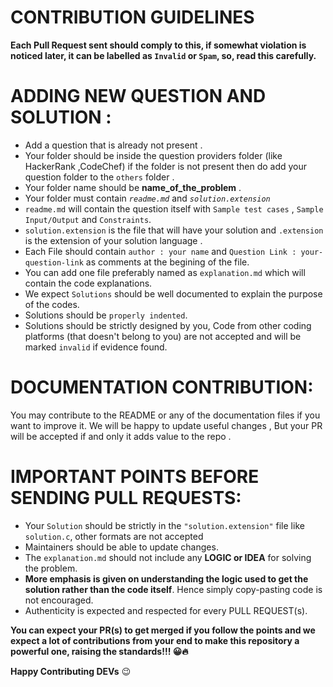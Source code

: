 # CONTRIBUTION GUIDELINES

**Each Pull Request sent should comply to this, if somewhat violation is noticed later, it can be labelled as `Invalid` or `Spam`, so, read this carefully.**

# ADDING NEW QUESTION AND SOLUTION :

- Add a question that is already not present .
- Your folder should be inside the question providers folder (like HackerRank ,CodeChef) if the folder is not present then do add your question folder to the `others` folder .  
- Your folder name should be **name_of_the_problem** .
- Your folder must contain *`readme.md`* and *`solution.extension`*
- `readme.md` will contain the question itself with `Sample test cases` , `Sample Input/Output` and `Constraints`.
- `solution.extension` is the file that will have your solution and `.extension` is the extension of your solution language .
- Each File should contain `author : your name` and `Question Link : your-question-link` as comments at the begining of the file.
- You can add one file preferably named as `explanation.md` which will contain the code explanations.
- We expect `Solutions` should be well documented to explain the purpose of the codes.
- Solutions should be `properly indented`.
- Solutions should be strictly designed by you, Code from other coding platforms (that doesn't belong to you) are not accepted and will be marked `invalid` if evidence found.

# DOCUMENTATION CONTRIBUTION:

You may contribute to the README or any of the documentation files if you want to improve it. We will be happy to update useful changes , But your PR will be accepted if and only it adds value to the repo . 

# IMPORTANT POINTS BEFORE SENDING PULL REQUESTS:

- Your `Solution` should be strictly in the `"solution.extension"` file like `solution.c`, other formats are not accepted
- Maintainers should be able to update changes.
- The `explanation.md` should not include any **LOGIC or IDEA** for solving the problem.
- **More emphasis is given on understanding the logic used to get the solution rather than the code itself**. Hence simply copy-pasting code is not encouraged.
- Authenticity is expected and respected for every PULL REQUEST(s).

**You can expect your PR(s) to get merged if you follow the points and we expect a lot of contributions from your end to make this repository a powerful one, raising the standards!!! 😀🔥**

**Happy Contributing DEVs** :wink:

